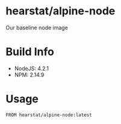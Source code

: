 hearstat/alpine-node
================

Our baseline node image

# Build Info
* NodeJS: 4.2.1
* NPM: 2.14.9

# Usage

```
FROM hearstat/alpine-node:latest
```
